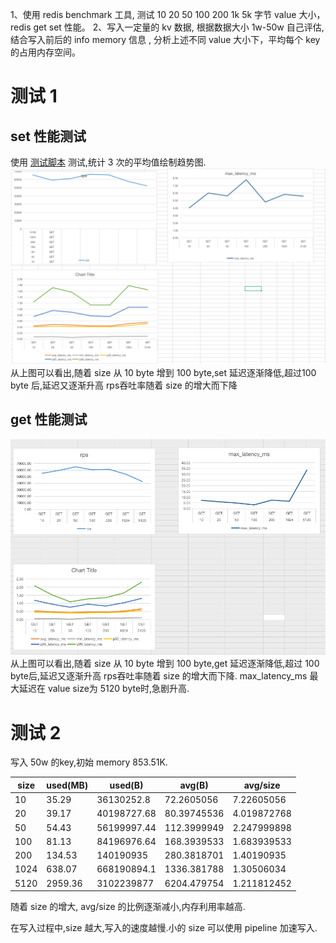 1、使用 redis benchmark 工具, 测试 10 20 50 100 200 1k 5k 字节 value 大小，redis get set 性能。
2、写入一定量的 kv 数据, 根据数据大小 1w-50w 自己评估, 结合写入前后的 info memory 信息  , 分析上述不同 value 大小下，平均每个 key 的占用内存空间。

# 测试 1

## set 性能测试
使用 [测试脚本](./sh.sh) 测试,统计 3 次的平均值绘制趋势图.
![set趋势图](./set-summary.png)
从上图可以看出,随着 size 从 10 byte 增到 100 byte,set 延迟逐渐降低,超过100 byte 后,延迟又逐渐升高
rps吞吐率随着 size 的增大而下降

## get 性能测试
![get趋势图](./get-summary.png)
从上图可以看出,随着 size 从 10 byte 增到 100 byte,get 延迟逐渐降低,超过 100 byte后,延迟又逐渐升高
rps吞吐率随着 size 的增大而下降.
max_latency_ms 最大延迟在 value size为 5120 byte时,急剧升高.


# 测试 2
写入 50w 的key,初始 memory  853.51K.

| size | used(MB) | used(B)     | avg(B)      | avg/size    |
|------|----------|-------------|-------------|-------------|
| 10   | 35.29    | 36130252.8  | 72.2605056  | 7.22605056  |
| 20   | 39.17    | 40198727.68 | 80.39745536 | 4.019872768 |
| 50   | 54.43    | 56199997.44 | 112.3999949 | 2.247999898 |
| 100  | 81.13    | 84196976.64 | 168.3939533 | 1.683939533 |
| 200  | 134.53   | 140190935   | 280.3818701 | 1.40190935  |
| 1024 | 638.07   | 668190894.1 | 1336.381788 | 1.30506034  |
| 5120 | 2959.36  | 3102239877  | 6204.479754 | 1.211812452 |

随着 size 的增大, avg/size 的比例逐渐减小,内存利用率越高.

在写入过程中,size 越大,写入的速度越慢.小的 size 可以使用 pipeline 加速写入.
